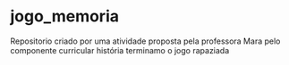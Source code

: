 # jogo_memoria
Repositorio criado por uma atividade proposta pela professora Mara 
pelo componente curricular história
terminamo o jogo rapaziada